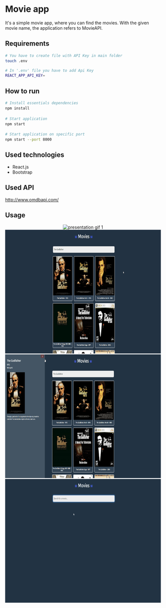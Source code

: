 # Movie app


 It's a simple movie app, where you can find the movies. With the given movie name, the application refers to MovieAPI.

## Requirements

```bash
# You have to create file with API Key in main folder 
touch .env
```


```bash
# In '.env' file you have to add Api Key
REACT_APP_API_KEY=
```

## How to run

```bash
# Install essentials dependencies
npm install

# Start application
npm start

# Start application on specific port
npm start --port 8000

```




 ## Used technologies
 * React.js
 * Bootstrap

 ## Used API
 http://www.omdbapi.com/

## Usage
<p align="center"><img class="card-img-top" src="./presentation/I.gif" alt="presentation gif 1" width="550px" height="550px">
<img class="card-img-top" src="./presentation/II.gif" alt="presentation gif 1" width="750px" height="400px">
<img class="card-img-top" src="./presentation/III.gif" alt="presentation gif 1" width="750px" height="400px">
<img class="card-img-top" src="./presentation/IV.gif" alt="presentation gif 1" width="750px" height="400px">
</p>


